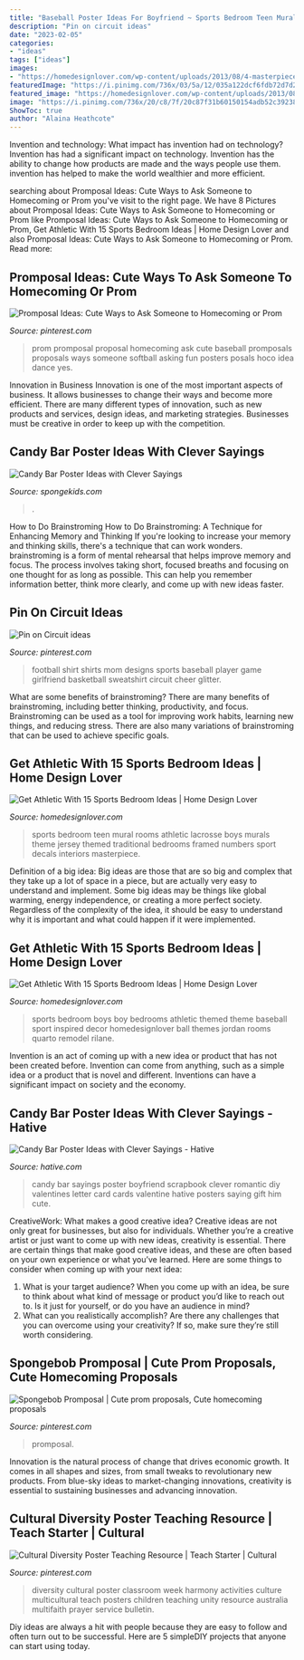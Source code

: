 ```yaml
---
title: "Baseball Poster Ideas For Boyfriend ~ Sports Bedroom Teen Mural Rooms Athletic Lacrosse Boys Murals Theme Jersey Themed Traditional Bedrooms Framed Numbers Sport Decals Interiors Masterpiece"
description: "Pin on circuit ideas"
date: "2023-02-05"
categories:
- "ideas"
tags: ["ideas"]
images:
- "https://homedesignlover.com/wp-content/uploads/2013/08/4-masterpiece.jpg"
featuredImage: "https://i.pinimg.com/736x/03/5a/12/035a122dcf6fdb72d7d202a9834a7905.jpg"
featured_image: "https://homedesignlover.com/wp-content/uploads/2013/08/2-base-ball.jpg"
image: "https://i.pinimg.com/736x/20/c8/7f/20c87f31b60150154adb52c392384262.jpg"
ShowToc: true
author: "Alaina Heathcote"
---
```



Invention and technology: What impact has invention had on technology?
Invention has had a significant impact on technology. Invention has the ability to change how products are made and the ways people use them. invention has helped to make the world wealthier and more efficient.

	

		
searching about Promposal Ideas: Cute Ways to Ask Someone to Homecoming or Prom you've visit to the right page. We have 8 Pictures about Promposal Ideas: Cute Ways to Ask Someone to Homecoming or Prom like Promposal Ideas: Cute Ways to Ask Someone to Homecoming or Prom, Get Athletic With 15 Sports Bedroom Ideas | Home Design Lover and also Promposal Ideas: Cute Ways to Ask Someone to Homecoming or Prom. Read more:
		
    
## Promposal Ideas: Cute Ways To Ask Someone To Homecoming Or Prom

<img loading=lazy src="https://i.pinimg.com/736x/20/c8/7f/20c87f31b60150154adb52c392384262.jpg" onerror="this.onerror=null;this.src='https://tse2.mm.bing.net/th?id=OIP.5GiFk6r7vykdJ_TsVHsNEwHaJ4&amp;pid=15.1';" alt="Promposal Ideas: Cute Ways to Ask Someone to Homecoming or Prom">

_Source: pinterest.com_

>prom promposal proposal homecoming ask cute baseball promposals proposals ways someone softball asking fun posters posals hoco idea dance yes. 

	

Innovation in Business
Innovation is one of the most important aspects of business. It allows businesses to change their ways and become more efficient. There are many different types of innovation, such as new products and services, design ideas, and marketing strategies. Businesses must be creative in order to keep up with the competition.

    
## Candy Bar Poster Ideas With Clever Sayings

<img loading=lazy src="https://spongekids.com/wp-content/uploads/2015/01/candy-bar-sayings/12-candy-bar-saying-ideas.jpg" onerror="this.onerror=null;this.src='https://tse4.mm.bing.net/th?id=OIP.xXtAGYzQS3vZBkdTWtcs0wHaJ4&amp;pid=15.1';" alt="Candy Bar Poster Ideas with Clever Sayings">

_Source: spongekids.com_

>. 

	

How to Do Brainstroming
How to Do Brainstroming: A Technique for Enhancing Memory and Thinking
If you're looking to increase your memory and thinking skills, there's a technique that can work wonders. brainstroming is a form of mental rehearsal that helps improve memory and focus. The process involves taking short, focused breaths and focusing on one thought for as long as possible. This can help you remember information better, think more clearly, and come up with new ideas faster.

    
## Pin On Circuit Ideas

<img loading=lazy src="https://i.pinimg.com/736x/24/f7/48/24f748e2d46385003708c46053744c59.jpg" onerror="this.onerror=null;this.src='https://tse4.mm.bing.net/th?id=OIP.doD1VIvi_1ipmHa7LIROYwHaJ4&amp;pid=15.1';" alt="Pin on Circuit ideas">

_Source: pinterest.com_

>football shirt shirts mom designs sports baseball player game girlfriend basketball sweatshirt circuit cheer glitter. 

	

What are some benefits of brainstroming?
There are many benefits of brainstroming, including better thinking, productivity, and focus. Brainstroming can be used as a tool for improving work habits, learning new things, and reducing stress. There are also many variations of brainstroming that can be used to achieve specific goals.

    
## Get Athletic With 15 Sports Bedroom Ideas | Home Design Lover

<img loading=lazy src="https://homedesignlover.com/wp-content/uploads/2013/08/4-masterpiece.jpg" onerror="this.onerror=null;this.src='https://tse2.mm.bing.net/th?id=OIP.k5WXiCpzD6G7IZIn87lIrgHaE3&amp;pid=15.1';" alt="Get Athletic With 15 Sports Bedroom Ideas | Home Design Lover">

_Source: homedesignlover.com_

>sports bedroom teen mural rooms athletic lacrosse boys murals theme jersey themed traditional bedrooms framed numbers sport decals interiors masterpiece. 

	

Definition of a big idea:
Big ideas are those that are so big and complex that they take up a lot of space in a piece, but are actually very easy to understand and implement. Some big ideas may be things like global warming, energy independence, or creating a more perfect society. Regardless of the complexity of the idea, it should be easy to understand why it is important and what could happen if it were implemented.

    
## Get Athletic With 15 Sports Bedroom Ideas | Home Design Lover

<img loading=lazy src="https://homedesignlover.com/wp-content/uploads/2013/08/2-base-ball.jpg" onerror="this.onerror=null;this.src='https://tse1.mm.bing.net/th?id=OIP.g2Mhzuz6nLroX4EP0ZN4iAHaEj&amp;pid=15.1';" alt="Get Athletic With 15 Sports Bedroom Ideas | Home Design Lover">

_Source: homedesignlover.com_

>sports bedroom boys boy bedrooms athletic themed theme baseball sport inspired decor homedesignlover ball themes jordan rooms quarto remodel rilane. 

	

Invention is an act of coming up with a new idea or product that has not been created before. Invention can come from anything, such as a simple idea or a product that is novel and different. Inventions can have a significant impact on society and the economy.

    
## Candy Bar Poster Ideas With Clever Sayings - Hative

<img loading=lazy src="https://hative.com/wp-content/uploads/2015/01/candy-bar-sayings/5-candy-bar-saying-ideas.jpg" onerror="this.onerror=null;this.src='https://tse2.mm.bing.net/th?id=OIP.d7bxO4QDE-Ji_16AhCmqtQHaIA&amp;pid=15.1';" alt="Candy Bar Poster Ideas with Clever Sayings - Hative">

_Source: hative.com_

>candy bar sayings poster boyfriend scrapbook clever romantic diy valentines letter card cards valentine hative posters saying gift him cute. 

	

CreativeWork: What makes a good creative idea?
Creative ideas are not only great for businesses, but also for individuals. Whether you’re a creative artist or just want to come up with new ideas, creativity is essential. There are certain things that make good creative ideas, and these are often based on your own experience or what you’ve learned. Here are some things to consider when coming up with your next idea: 
1) What is your target audience? When you come up with an idea, be sure to think about what kind of message or product you’d like to reach out to. Is it just for yourself, or do you have an audience in mind? 
2) What can you realistically accomplish? Are there any challenges that you can overcome using your creativity? If so, make sure they’re still worth considering.

    
## Spongebob Promposal | Cute Prom Proposals, Cute Homecoming Proposals

<img loading=lazy src="https://i.pinimg.com/736x/03/5a/12/035a122dcf6fdb72d7d202a9834a7905.jpg" onerror="this.onerror=null;this.src='https://tse1.mm.bing.net/th?id=OIP.ILObui13vjr_Gp1ni_0vDwHaJ3&amp;pid=15.1';" alt="Spongebob Promposal | Cute prom proposals, Cute homecoming proposals">

_Source: pinterest.com_

>promposal. 

	

Innovation is the natural process of change that drives economic growth. It comes in all shapes and sizes, from small tweaks to revolutionary new products. From blue-sky ideas to market-changing innovations, creativity is essential to sustaining businesses and advancing innovation.

    
## Cultural Diversity Poster Teaching Resource | Teach Starter | Cultural

<img loading=lazy src="https://i.pinimg.com/originals/7e/3e/42/7e3e42a38a6dacf9d221d298f64d91b9.jpg" onerror="this.onerror=null;this.src='https://tse3.mm.bing.net/th?id=OIP.V8YQlzzJ4dsM7GXr5SRlvgHaKe&amp;pid=15.1';" alt="Cultural Diversity Poster Teaching Resource | Teach Starter | Cultural">

_Source: pinterest.com_

>diversity cultural poster classroom week harmony activities culture multicultural teach posters children teaching unity resource australia multifaith prayer service bulletin. 

	

Diy ideas are always a hit with people because they are easy to follow and often turn out to be successful. Here are 5 simpleDIY projects that anyone can start using today.

